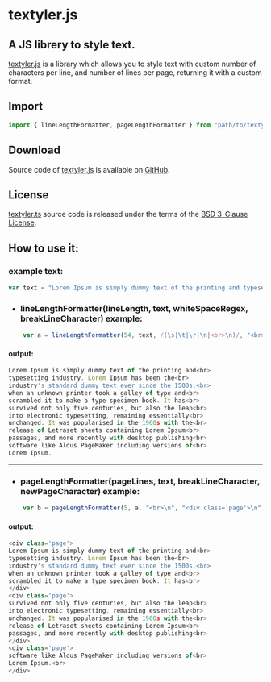 # textyler.js
## A JS librery to style text.
[textyler.js](https://github.com/Huma88/textyler) is a library which allows you to style text with custom number of characters per line, and number of lines per page, returning it with a custom format.

## Import

~~~js
import { lineLengthFormatter, pageLengthFormatter } from "path/to/textyler.js";
~~~

## Download

Source code of [textyler.js](https://github.com/Huma88/textyler) is available on [GitHub](https://github.com/Huma88/textyler/blob/master/bookFormatter.js).

## License

[textyler.ts](https://github.com/Huma88/textyler) source code is released under the terms of the [BSD 3-Clause License](LICENSE).

## How to use it:

### example text:
~~~js
var text = "Lorem Ipsum is simply dummy text of the printing and typesetting industry. Lorem Ipsum has been the industry's standard dummy text ever since the 1500s, when an unknown printer took a galley of type and scrambled it to make a type specimen book. It has survived not only five centuries, but also the leap into electronic typesetting, remaining essentially unchanged. It was popularised in the 1960s with the release of Letraset sheets containing Lorem Ipsum passages, and more recently with desktop publishing software like Aldus PageMaker including versions of Lorem Ipsum.";
~~~
- ### lineLengthFormatter(lineLength, text, whiteSpaceRegex, breakLineCharacter) example:

~~~js
    var a = lineLengthFormatter(54, text, /(\s|\t|\r|\n|<br>\n)/, "<br>\n");
~~~
    
#### output:
~~~js
Lorem Ipsum is simply dummy text of the printing and<br>
typesetting industry. Lorem Ipsum has been the<br>
industry's standard dummy text ever since the 1500s,<br>
when an unknown printer took a galley of type and<br>
scrambled it to make a type specimen book. It has<br>
survived not only five centuries, but also the leap<br>
into electronic typesetting, remaining essentially<br>
unchanged. It was popularised in the 1960s with the<br>
release of Letraset sheets containing Lorem Ipsum<br>
passages, and more recently with desktop publishing<br>
software like Aldus PageMaker including versions of<br>
Lorem Ipsum.
~~~

___

- ### pageLengthFormatter(pageLines, text, breakLineCharacter, newPageCharacter) example:

~~~js
    var b = pageLengthFormatter(5, a, "<br>\n", "<div class='page'>\n", "</div>\n"); 
~~~
    
#### output:
~~~js
<div class='page'>
Lorem Ipsum is simply dummy text of the printing and<br>
typesetting industry. Lorem Ipsum has been the<br>
industry's standard dummy text ever since the 1500s,<br>
when an unknown printer took a galley of type and<br>
scrambled it to make a type specimen book. It has<br>
</div>
<div class='page'>
survived not only five centuries, but also the leap<br>
into electronic typesetting, remaining essentially<br>
unchanged. It was popularised in the 1960s with the<br>
release of Letraset sheets containing Lorem Ipsum<br>
passages, and more recently with desktop publishing<br>
</div>
<div class='page'>
software like Aldus PageMaker including versions of<br>
Lorem Ipsum.<br>
</div>
~~~

